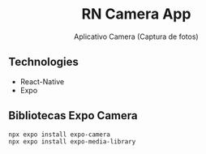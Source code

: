 <div align="center">
  <h1 align="center">RN Camera App</h1>
</div>
<p align="center">
      Aplicativo Camera (Captura de fotos)
    <br />
 </p>


## Technologies

- React-Native
- Expo


## Bibliotecas Expo Camera

```
npx expo install expo-camera
npx expo install expo-media-library

```

  
 
